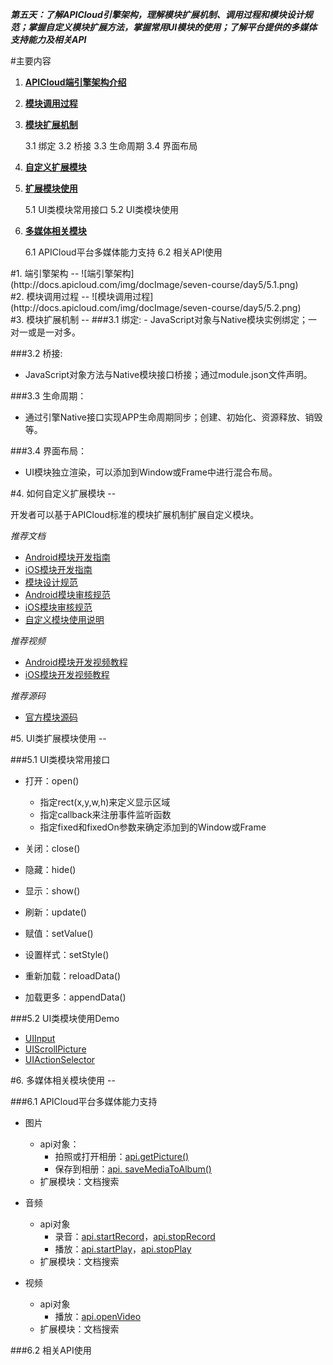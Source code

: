 <style>
</style>

***第五天：了解APICloud引擎架构，理解模块扩展机制、调用过程和模块设计规范；掌握自定义模块扩展方法，掌握常用UI模块的使用；了解平台提供的多媒体支持能力及相关API***

#主要内容

1. **[APICloud端引擎架构介绍](#P1)**
2. **[模块调用过程](#P2)**
3. **[模块扩展机制](#P3)**

	3.1 绑定
	3.2 桥接
	3.3 生命周期
	3.4 界面布局
	
4. **[自定义扩展模块](P4)**
5. **[扩展模块使用](P5)**

	5.1 UI类模块常用接口
	5.2 UI类模块使用
	
6. **[多媒体相关模块](P6)**

	6.1 APICloud平台多媒体能力支持
	6.2 相关API使用

<div id=P1></div>
#1. 端引擎架构
--
![端引擎架构](http://docs.apicloud.com/img/docImage/seven-course/day5/5.1.png)

<div id=P2></div>
#2. 模块调用过程
--
![模块调用过程](http://docs.apicloud.com/img/docImage/seven-course/day5/5.2.png)

<div id=P3></div>
#3. 模块扩展机制
--
###3.1 绑定: 
- JavaScript对象与Native模块实例绑定；一对一或是一对多。

###3.2 桥接:
- JavaScript对象方法与Native模块接口桥接；通过module.json文件声明。

###3.3 生命周期：
- 通过引擎Native接口实现APP生命周期同步；创建、初始化、资源释放、销毁等。

###3.4 界面布局：
- UI模块独立渲染，可以添加到Window或Frame中进行混合布局。

<div id=P4></div>
#4. 如何自定义扩展模块
--

开发者可以基于APICloud标准的模块扩展机制扩展自定义模块。

*推荐文档*

- [Android模块开发指南](http://docs.apicloud.com/Dev-Guide/module-dev-guide-for-android)
- [iOS模块开发指南](http://docs.apicloud.com/Dev-Guide/module-dev-guide-for-ios)
- [模块设计规范](http://docs.apicloud.com/APICloud/module-dev-standard)
- [Android模块审核规范](http://docs.apicloud.com/APICloud/Module-audit-specification-Android)
- [iOS模块审核规范](http://docs.apicloud.com/APICloud/Module-audit-specification-ios)
- [自定义模块使用说明](http://docs.apicloud.com/APICloud/Upload-custom-module)

*推荐视频*

- [Android模块开发视频教程](http://apicloud.com/video_play?list=8&index=1)
- [iOS模块开发视频教程](http://apicloud.com/video_play?list=6&index=1)

*推荐源码*

- [官方模块源码](http://apicloud.com/source_code)

<div id=P5></div>
#5. UI类扩展模块使用
--

###5.1 UI类模块常用接口
- 打开：open()
	+ 指定rect(x,y,w,h)来定义显示区域
	+ 指定callback来注册事件监听函数
	+ 指定fixed和fixedOn参数来确定添加到的Window或Frame
	
- 关闭：close()
- 隐藏：hide()
- 显示：show()
- 刷新：update()
- 赋值：setValue()
- 设置样式：setStyle()
- 重新加载：reloadData()
- 加载更多：appendData()

###5.2 UI类模块使用Demo

- [UIInput](http://docs.apicloud.com/Client-API/UI-Layout/UIInput)
- [UIScrollPicture](http://docs.apicloud.com/Client-API/UI-Layout/UIScrollPicture)
- [UIActionSelector](http://docs.apicloud.com/Client-API/UI-Layout/UIActionSelector)

<div id=P6></div>
#6. 多媒体相关模块使用
--

###6.1 APICloud平台多媒体能力支持

- 图片
	+ api对象：
		+ 拍照或打开相册：[api.getPicture()](http://docs.apicloud.com/Client-API/api#20)
		+ 保存到相册：[api. saveMediaToAlbum()](http://docs.apicloud.com/Client-API/api#81)
	+ 扩展模块：文档搜索

- 音频
	+ api对象
		+ 录音：[api.startRecord](http://docs.apicloud.com/Client-API/api#54)，[api.stopRecord](http://docs.apicloud.com/Client-API/api#58)
		+ 播放：[api.startPlay](http://docs.apicloud.com/Client-API/api#53)，[api.stopPlay](http://docs.apicloud.com/Client-API/api#57)
	+ 扩展模块：文档搜索
	
- 视频
 	+ api对象
 		+ 播放：[api.openVideo](http://docs.apicloud.com/Client-API/api#62)
 	+ 扩展模块：文档搜索

###6.2 相关API使用
